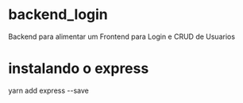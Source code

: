 # backend_login
Backend para alimentar um Frontend para Login e CRUD de Usuarios

# instalando o express
yarn add express --save